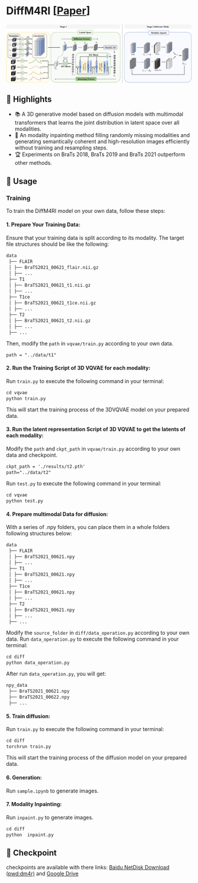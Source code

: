 # DiffM4RI \[[Paper]()]

<div align="center">
  <img src="imgs/model.jpg">
</div>

## 🌟 Highlights
- 📚 A 3D generative model based on diffusion models with multimodal transformers that learns the joint distribution in latent space over all modalities.
- 🚤 An modality inpainting method filling randomly missing modalities and generating semantically coherent and high-resolution images efficiently without training and resampling steps.
- 🏆 Experiments on BraTs 2018, BraTs 2019 and BraTs 2021 outperform other methods.

## 🔨 Usage
### Training
To train the DiffM4RI model on your own data, follow these steps:
#### 1. **Prepare Your Training Data**:
Ensure that your training data is split according to its modality. The target file structures should be like the following:
```
data
 ├── FLAIR
 │ ├── BraTS2021_00621_flair.nii.gz
 │ ├── ...
 ├── T1
 │ ├── BraTS2021_00621_t1.nii.gz
 │ ├── ...
 ├── T1ce
 │ ├── BraTS2021_00621_t1ce.nii.gz
 │ ├── ...
 ├── T2
 │ ├── BraTS2021_00621_t2.nii.gz
 │ ├── ...
 ├── ...
```
Then, modify the `path` in `vqvae/train.py` according to your own data.
```
path = "../data/t1"
```

#### 2. **Run the Training Script of 3D VQVAE for each modality**: 
Run `train.py` to execute the following command in your terminal:

```
cd vqvae
python train.py
```
This will start the training process of the 3DVQVAE model on your prepared data.

#### 3. **Run the latent representation Script of 3D VQVAE to get the latents of each modality**: 
Modify the `path` and `ckpt_path` in `vqvae/train.py` according to your own data and checkpoint.
```
ckpt_path = './results/t2.pth'
path="../data/t2"
```
Run `test.py` to execute the following command in your terminal:
```
cd vqvae
python test.py
```

#### 4. **Prepare multimodal Data for diffusion**: 
With a series of .npy folders, you can place them in a whole folders following structures below:
```
data
 ├── FLAIR
 │ ├── BraTS2021_00621.npy
 │ ├── ...
 ├── T1
 │ ├── BraTS2021_00621.npy
 │ ├── ...
 ├── T1ce
 │ ├── BraTS2021_00621.npy
 │ ├── ...
 ├── T2
 │ ├── BraTS2021_00621.npy
 │ ├── ...
 ├── ...
```
Modify the `source_folder` in `diff/data_operation.py` according to your own data.
Run `data_operation.py` to execute the following command in your terminal:
```
cd diff
python data_operation.py
```
After run `data_operation.py`, you will get:
```
npy_data
 ├── BraTS2021_00621.npy
 ├── BraTS2021_00622.npy
 ├── ...
```

#### 5. **Train diffusion**: 
Run `train.py` to execute the following command in your terminal:

```
cd diff
torchrun train.py
```
This will start the training process of the diffusion model on your prepared data.

#### 6. **Generation**: 
Run `sample.ipynb` to generate images.

#### 7. **Modality Inpainting**: 
Run `inpaint.py` to generate images.
```
cd diff
python  inpaint.py
```

## 🔗 Checkpoint
checkpoints are available with there links: [Baidu NetDisk Download (pwd:dm4r)](https://pan.baidu.com/s/11VvF0_8rhvq7PYBv5q4enA?pwd=dm4r) and [Google Drive]()